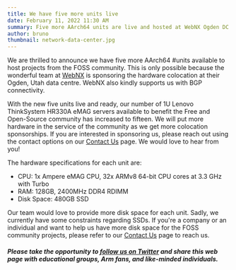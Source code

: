 ```yaml
---
title: We have five more units live
date: February 11, 2022 11:30 AM
summary: Five more AArch64 units are live and hosted at WebNX Ogden DC
author: bruno
thumbnail: network-data-center.jpg
---
```


We are thrilled to announce we have five more AArch64 #units available to host projects from the FOSS community. This is only possible because the wonderful team at [WebNX](http://www.webnx.com/) is sponsoring the hardware colocation at their Ogden, Utah data centre. WebNX also kindly supports us with BGP connectivity.
  
With the new five units live and ready, our number of 1U Lenovo ThinkSystem HR330A eMAG servers available to benefit the Free and Open-Source community has increased to fifteen. We will put more hardware in the service of the community as we get more colocation sponsorships. If you are interested in sponsoring us, please reach out using the contact options on our [Contact Us](https://aarch64.com/contact) page. We would love to hear from you!
  
The hardware specifications for each unit are:
- CPU: 1x Ampere eMAG CPU, 32x ARMv8 64-bit CPU cores at 3.3 GHz with Turbo
- RAM: 128GB, 2400MHz DDR4 RDIMM
- Disk Space: 480GB SSD
  
Our team would love to provide more disk space for each unit. Sadly, we currently have some constraints regarding SSDs. If you're a company or an individual and want to help us have more disk space for the FOSS community projects, please refer to our [Contact Us](https://aarch64.com/contact) page to reach us.

##### Please take the opportunity to [follow us on Twitter](https://twitter.com/fosshostorg) and share this web page with educational groups, Arm fans, and like-minded individuals.
